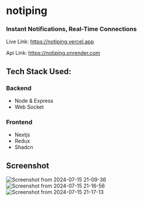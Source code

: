 # notiping
### Instant Notifications, Real-Time Connections

Live Link: https://notiping.vercel.app

Api Link: https://notiping.onrender.com

## Tech Stack Used:
### Backend
- Node & Express
- Web Socket

### Frontend
- Nextjs
- Redux
- Shadcn

## Screenshot
![Screenshot from 2024-07-15 21-09-36](https://github.com/user-attachments/assets/209cf10e-e0db-4f5e-a1a1-896d71bd3680)
![Screenshot from 2024-07-15 21-16-56](https://github.com/user-attachments/assets/f8119d41-1525-43ee-8e8a-416fa45d9d4a)
![Screenshot from 2024-07-15 21-17-13](https://github.com/user-attachments/assets/9fe0b751-7049-4b8f-a561-3a747334d2be)
